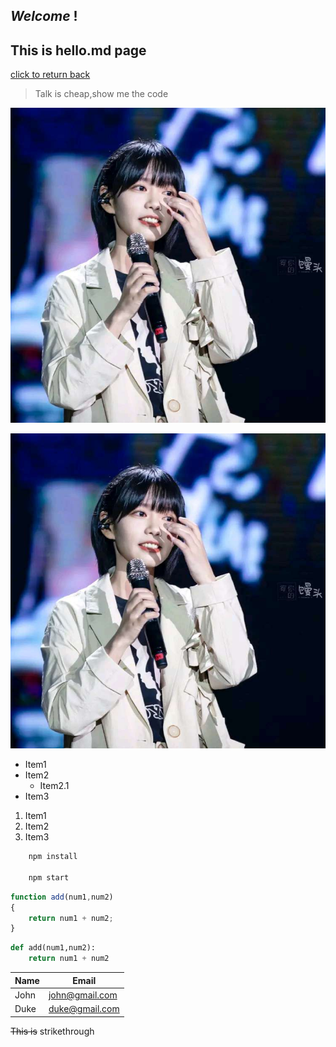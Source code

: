 ## *Welcome* __!__
## This is **hello.md** page

[click to return back](https://github.com/tanghao2118/tanghao/blob/master/READEME.md "返回")

>Talk is cheap,show me the code

![picture](girl.jpg)

![logo](https://github.com/tanghao2118/tanghao/raw/master/girl.jpg)

* Item1
* Item2
    * Item2.1
* Item3

1. Item1
2. Item2
3. Item3

```bash
    npm install

    npm start
```

```javascript
function add(num1,num2)
{
    return num1 + num2;
}
```

```python
def add(num1,num2):
    return num1 + num2
```

| Name   | Email          |
| ------ | -------------  |
| John   | john@gmail.com |
| Duke   | duke@gmail.com |

~~This is~~ strikethrough

